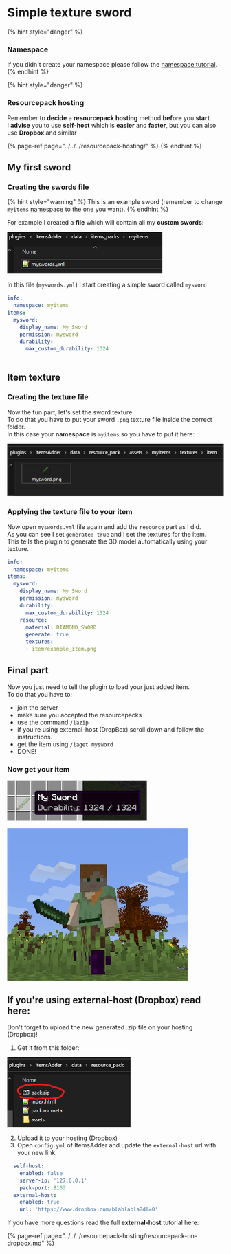 # Simple texture sword

{% hint style="danger" %}
### Namespace

If you didn't create your namespace please follow the [namespace tutorial](../creating-your-namespace.md).
{% endhint %}

{% hint style="danger" %}
### Resourcepack hosting

Remember to **decide** a **resourcepack hosting** method **before** you **start**.  
I **advise** you to use **self-host** which is **easier** and **faster**, but you can also use **Dropbox** and similar

{% page-ref page="../../../resourcepack-hosting/" %}
{% endhint %}

## My first sword

### Creating the swords file

{% hint style="warning" %}
This is an example sword \(remember to change `myitems` [namespace ](../basic-concepts/namespace.md)to the one you want\).
{% endhint %}

For example I created a **file** which will contain all my **custom swords**:

![](../../../../.gitbook/assets/immagine%20%2822%29.png)

In this file \(`myswords.yml`\) I start creating a simple sword called `mysword`

```yaml
info:
  namespace: myitems
items:
  mysword:
    display_name: My Sword
    permission: mysword
    durability:
      max_custom_durability: 1324
  
```

## Item texture

### Creating the texture file

Now the fun part, let's set the sword texture.  
To do that you have to put your sword `.png` texture file inside the correct folder.  
In this case your **namespace** is `myitems` so you have to put it here:

![](../../../../.gitbook/assets/immagine%20%2819%29.png)

### Applying the texture file to your item

Now open `myswords.yml` file again and add the `resource` part as I did.  
As you can see I set `generate: true` and I set the textures for the item.  
This tells the plugin to generate the 3D model automatically using your texture.

```yaml
info:
  namespace: myitems
items:
  mysword:
    display_name: My Sword
    permission: mysword
    durability:
      max_custom_durability: 1324
    resource:
      material: DIAMOND_SWORD
      generate: true
      textures:
      - item/example_item.png
```

## Final part

Now you just need to tell the plugin to load your just added item.  
To do that you have to:  
- join the server  
- make sure you accepted the resourcepacks  
- use the command `/iazip`  
- if you're using external-host \(DropBox\) scroll down and follow the instructions.  
- get the item using `/iaget mysword`  
- DONE!

### Now get your item

![](../../../../.gitbook/assets/immagine%20%2818%29.png)

![](../../../../.gitbook/assets/immagine%20%2816%29.png)

## If you're using external-host \(Dropbox\) read here:

Don't forget to upload the new generated .zip file on your hosting \(Dropbox\)!  
1. Get it from this folder:

![](../../../../.gitbook/assets/immagine%20%2896%29.png)

2. Upload it to your hosting \(Dropbox\)  
3. Open `config.yml` of ItemsAdder and update the `external-host` url with your new link.

```yaml
  self-host:
    enabled: false
    server-ip: '127.0.0.1'
    pack-port: 8163
  external-host:
    enabled: true
    url: 'https://www.dropbox.com/blablabla?dl=0'
```

If you have more questions read the full **external-host** tutorial here:

{% page-ref page="../../../resourcepack-hosting/resourcepack-on-dropbox.md" %}



